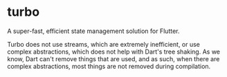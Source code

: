 # turbo

A super-fast, efficient state management solution for Flutter.

Turbo does not use streams, which are extremely inefficient, or use complex abstractions, which does not help with Dart's tree shaking. As we know, Dart can't remove things that are used, and as such, when there are complex abstractions, most things are not removed during compilation.